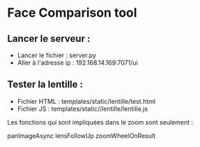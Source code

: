 # Face Comparison tool
 
## Lancer le serveur : 

- Lancer le fichier : server.py
- Aller à l'adresse ip : 192.168.14.169:7071/ui

## Tester la lentille : 

- Fichier HTML : templates/static/lentille/test.html
- Fichier JS : templates/static//lentille/lentille.js

Les fonctions qui sont impliquées dans le zoom sont seulement : 

panImageAsync
lensFollowUp
zoomWheelOnResult
